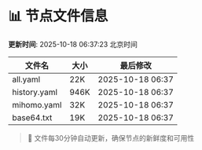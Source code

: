 # 📊 节点文件信息

**更新时间**: 2025-10-18 06:37:23 北京时间

| 文件名 | 大小 | 最后修改 |
|--------|------|----------|
| all.yaml | 22K | 2025-10-18 06:37 |
| history.yaml | 946K | 2025-10-18 06:37 |
| mihomo.yaml | 32K | 2025-10-18 06:37 |
| base64.txt | 19K | 2025-10-18 06:37 |

> 🔄 文件每30分钟自动更新，确保节点的新鲜度和可用性
